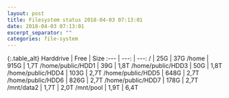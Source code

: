 ```yaml
---
layout: post
title: Filesystem status 2018-04-03 07:13:01
date: 2018-04-03 07:13:01
excerpt_separator: ""
categories: file-system
---
```

{:.table_alt}
Harddrive | Free | Size
:--- | ---: | ---:
/ | 25G | 37G
/home | 915G | 1,7T
/home/public/HDD1 | 39G | 1,8T
/home/public/HDD3 | 50G | 1,8T
/home/public/HDD4 | 103G | 2,7T
/home/public/HDD5 | 648G | 2,7T
/home/public/HDD6 | 826G | 2,7T
/home/public/HDD7 | 178G | 2,7T
/mnt/data2 | 1,7T | 2,0T
/mnt/pool | 1,9T | 6,4T
